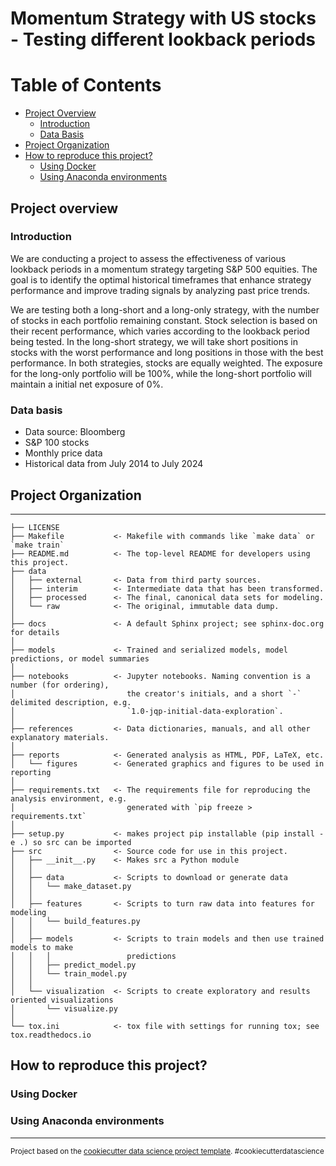 Momentum Strategy with US stocks - Testing different lookback periods
==============================

# Table of Contents
- [Project Overview](#project-overview)
    - [Introduction](#introduction)
    - [Data Basis](#data-basis)
- [Project Organization](#project-organization)
- [How to reproduce this project?](#how-to-reproduce-this-project)
    - [Using Docker](#using-docker)
    - [Using Anaconda environments](#using-anaconda-environments)

## Project overview
### Introduction
We are conducting a project to assess the effectiveness of various lookback periods in a momentum strategy targeting S&P 500 equities. The goal is to identify the optimal historical timeframes that enhance strategy performance and improve trading signals by analyzing past price trends.

We are testing both a long-short and a long-only strategy, with the number of stocks in each portfolio remaining constant. Stock selection is based on their recent performance, which varies according to the lookback period being tested. In the long-short strategy, we will take short positions in stocks with the worst performance and long positions in those with the best performance. In both strategies, stocks are equally weighted. The exposure for the long-only portfolio will be 100%, while the long-short portfolio will maintain a initial net exposure of 0%. 

### Data basis
- Data source: Bloomberg
- S&P 100 stocks
- Monthly price data
- Historical data from July 2014 to July 2024


## Project Organization
------------

    ├── LICENSE
    ├── Makefile           <- Makefile with commands like `make data` or `make train`
    ├── README.md          <- The top-level README for developers using this project.
    ├── data
    │   ├── external       <- Data from third party sources.
    │   ├── interim        <- Intermediate data that has been transformed.
    │   ├── processed      <- The final, canonical data sets for modeling.
    │   └── raw            <- The original, immutable data dump.
    │
    ├── docs               <- A default Sphinx project; see sphinx-doc.org for details
    │
    ├── models             <- Trained and serialized models, model predictions, or model summaries
    │
    ├── notebooks          <- Jupyter notebooks. Naming convention is a number (for ordering),
    │                         the creator's initials, and a short `-` delimited description, e.g.
    │                         `1.0-jqp-initial-data-exploration`.
    │
    ├── references         <- Data dictionaries, manuals, and all other explanatory materials.
    │
    ├── reports            <- Generated analysis as HTML, PDF, LaTeX, etc.
    │   └── figures        <- Generated graphics and figures to be used in reporting
    │
    ├── requirements.txt   <- The requirements file for reproducing the analysis environment, e.g.
    │                         generated with `pip freeze > requirements.txt`
    │
    ├── setup.py           <- makes project pip installable (pip install -e .) so src can be imported
    ├── src                <- Source code for use in this project.
    │   ├── __init__.py    <- Makes src a Python module
    │   │
    │   ├── data           <- Scripts to download or generate data
    │   │   └── make_dataset.py
    │   │
    │   ├── features       <- Scripts to turn raw data into features for modeling
    │   │   └── build_features.py
    │   │
    │   ├── models         <- Scripts to train models and then use trained models to make
    │   │   │                 predictions
    │   │   ├── predict_model.py
    │   │   └── train_model.py
    │   │
    │   └── visualization  <- Scripts to create exploratory and results oriented visualizations
    │       └── visualize.py
    │
    └── tox.ini            <- tox file with settings for running tox; see tox.readthedocs.io

## How to reproduce this project?

### Using Docker

### Using Anaconda environments




--------

<p><small>Project based on the <a target="_blank" href="https://drivendata.github.io/cookiecutter-data-science/">cookiecutter data science project template</a>. #cookiecutterdatascience</small></p>
